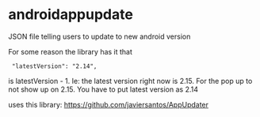 # androidappupdate
JSON file telling users to update to new android version

For some reason the library has it that 

`  "latestVersion": "2.14",
`

is latestVersion - 1. Ie: the latest version right now is 2.15. For the pop up to not show up on 2.15. You have to put latest version as 2.14


uses this library: https://github.com/javiersantos/AppUpdater

